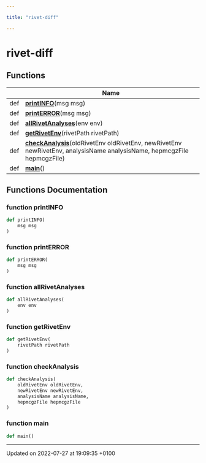 ```yaml
---

title: "rivet-diff"

---
```


# rivet-diff



## Functions

|                | Name           |
| -------------- | -------------- |
| def | **[printINFO](http://example.org/namespaces/namespacerivet-diff/#function-printinfo)**(msg msg) |
| def | **[printERROR](http://example.org/namespaces/namespacerivet-diff/#function-printerror)**(msg msg) |
| def | **[allRivetAnalyses](http://example.org/namespaces/namespacerivet-diff/#function-allrivetanalyses)**(env env) |
| def | **[getRivetEnv](http://example.org/namespaces/namespacerivet-diff/#function-getrivetenv)**(rivetPath rivetPath) |
| def | **[checkAnalysis](http://example.org/namespaces/namespacerivet-diff/#function-checkanalysis)**(oldRivetEnv oldRivetEnv, newRivetEnv newRivetEnv, analysisName analysisName, hepmcgzFile hepmcgzFile) |
| def | **[main](http://example.org/namespaces/namespacerivet-diff/#function-main)**() |


## Functions Documentation

### function printINFO

```python
def printINFO(
    msg msg
)
```


### function printERROR

```python
def printERROR(
    msg msg
)
```


### function allRivetAnalyses

```python
def allRivetAnalyses(
    env env
)
```


### function getRivetEnv

```python
def getRivetEnv(
    rivetPath rivetPath
)
```


### function checkAnalysis

```python
def checkAnalysis(
    oldRivetEnv oldRivetEnv,
    newRivetEnv newRivetEnv,
    analysisName analysisName,
    hepmcgzFile hepmcgzFile
)
```


### function main

```python
def main()
```






-------------------------------

Updated on 2022-07-27 at 19:09:35 +0100